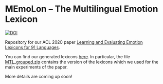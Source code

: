 # MEmoLon – The Multilingual Emotion Lexicon

[![DOI](https://zenodo.org/badge/DOI/10.5281/zenodo.3779901.svg)](https://doi.org/10.5281/zenodo.3779901)

Repository for our ACL 2020 paper [Learning and Evaluating Emotion Lexicons for 91 Languages](https://arxiv.org/abs/2005.05672).


You can find our generated lexicons [here](https://doi.org/10.5281/zenodo.3756607). In particular, the file [MTL_grouped.zip](https://zenodo.org/record/3756607/files/MTL_grouped.zip?download=1) contains the version of the lexicons which we used for the main experiments of the paper. 

More details are coming up soon!
